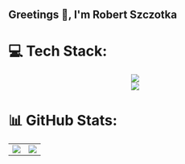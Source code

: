 ## Greetings 👋, I'm Robert Szczotka

# 💻 Tech Stack:
<p align="center">
  <a href="https://skillicons.dev">
    <img src="https://skillicons.dev/icons?i=cs,dotnet,html,js,css,ts,angular,php,py,nodejs" />
  </a>
  <br>
  <a href="https://skillicons.dev">
    <img src="https://skillicons.dev/icons?i=mysql,sqlite,postman,figma,npm" />
  </a>
</p>

# 📊 GitHub Stats:
<table>
  <tr>
    <td><img src="https://github-readme-stats.vercel.app/api/top-langs/?username=arkis0&theme=dark&hide_border=false&include_all_commits=true&count_private=true&layout=compact"></td>
    <td><img src="https://github-profile-summary-cards.vercel.app/api/cards/profile-details?username=arkis0&theme=outrun"></td>
  </tr>
</table>

